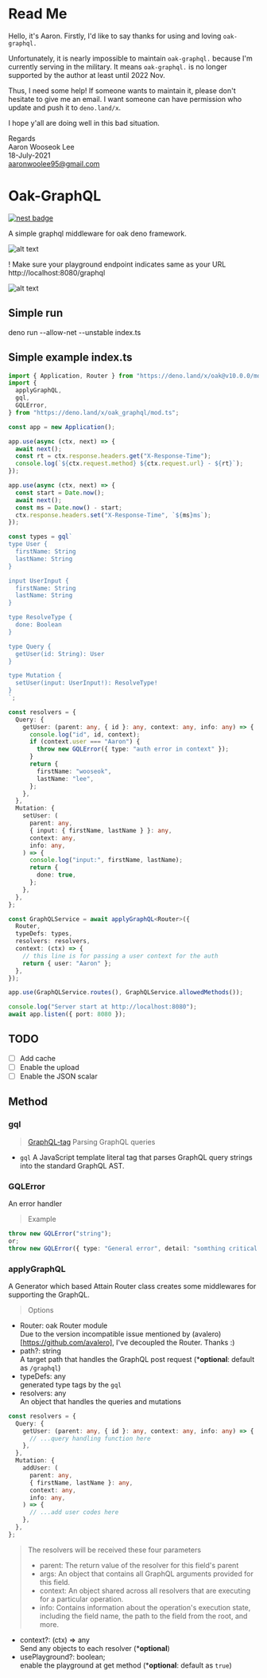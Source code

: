 # Read Me

Hello, it's Aaron. Firstly, I'd like to say thanks for using and loving
`oak-graphql.`

Unfortunately, it is nearly impossible to maintain `oak-graphql.` because I'm
currently serving in the military. It means `oak-graphql.` is no longer
supported by the author at least until 2022 Nov.

Thus, I need some help! If someone wants to maintain it, please don't hesitate
to give me an email. I want someone can have permission who update and push it
to `deno.land/x`.

I hope y'all are doing well in this bad situation.

Regards<br> Aaron Wooseok Lee<br> 18-July-2021<br>
<a href="mailto:aaronwoolee95@gmail.com">aaronwoolee95@gmail.com</a>

# Oak-GraphQL

[![nest badge](https://nest.land/badge.svg)](https://nest.land/package/oak-graphql)

A simple graphql middleware for oak deno framework.

![alt text](https://github.com/aaronwlee/oak_graphql/blob/master/playground.JPG?raw=true "Oak-GraphQL")

! Make sure your playground endpoint indicates same as your URL
http://localhost:8080/graphql

![alt text](https://github.com/aaronwlee/oak_graphql/blob/master/mustsame.JPG?raw=true "Oak-GraphQL")

## Simple run

deno run --allow-net --unstable index.ts

## Simple example index.ts

```ts
import { Application, Router } from "https://deno.land/x/oak@v10.0.0/mod.ts";
import {
  applyGraphQL,
  gql,
  GQLError,
} from "https://deno.land/x/oak_graphql/mod.ts";

const app = new Application();

app.use(async (ctx, next) => {
  await next();
  const rt = ctx.response.headers.get("X-Response-Time");
  console.log(`${ctx.request.method} ${ctx.request.url} - ${rt}`);
});

app.use(async (ctx, next) => {
  const start = Date.now();
  await next();
  const ms = Date.now() - start;
  ctx.response.headers.set("X-Response-Time", `${ms}ms`);
});

const types = gql`
type User {
  firstName: String
  lastName: String
}

input UserInput {
  firstName: String
  lastName: String
}

type ResolveType {
  done: Boolean
}

type Query {
  getUser(id: String): User 
}

type Mutation {
  setUser(input: UserInput!): ResolveType!
}
`;

const resolvers = {
  Query: {
    getUser: (parent: any, { id }: any, context: any, info: any) => {
      console.log("id", id, context);
      if (context.user === "Aaron") {
        throw new GQLError({ type: "auth error in context" });
      }
      return {
        firstName: "wooseok",
        lastName: "lee",
      };
    },
  },
  Mutation: {
    setUser: (
      parent: any,
      { input: { firstName, lastName } }: any,
      context: any,
      info: any,
    ) => {
      console.log("input:", firstName, lastName);
      return {
        done: true,
      };
    },
  },
};

const GraphQLService = await applyGraphQL<Router>({
  Router,
  typeDefs: types,
  resolvers: resolvers,
  context: (ctx) => {
    // this line is for passing a user context for the auth
    return { user: "Aaron" };
  },
});

app.use(GraphQLService.routes(), GraphQLService.allowedMethods());

console.log("Server start at http://localhost:8080");
await app.listen({ port: 8080 });
```

## TODO

- [ ] Add cache
- [ ] Enable the upload
- [ ] Enable the JSON scalar

## Method

### gql

> [GraphQL-tag](https://github.com/apollographql/graphql-tag) Parsing GraphQL
> queries

- `gql` A JavaScript template literal tag that parses GraphQL query strings into
  the standard GraphQL AST.

### GQLError

An error handler

> Example

```ts
throw new GQLError("string");
or;
throw new GQLError({ type: "General error", detail: "somthing critical!" });
```

### applyGraphQL

A Generator which based Attain Router class creates some middlewares for
supporting the GraphQL.

> Options

- Router: oak Router module <br />Due to the version incompatible issue
  mentioned by (avalero)[https://github.com/avalero], I've decoupled the Router.
  Thanks :)
- path?: string <br /> A target path that handles the GraphQL post request
  (***optional**: default as `/graphql`)
- typeDefs: any <br /> generated type tags by the `gql`
- resolvers: any <br /> An object that handles the queries and mutations

```ts
const resolvers = {
  Query: {
    getUser: (parent: any, { id }: any, context: any, info: any) => {
      // ...query handling function here
    },
  },
  Mutation: {
    addUser: (
      parent: any,
      { firstName, lastName }: any,
      context: any,
      info: any,
    ) => {
      // ...add user codes here
    },
  },
};
```

> The resolvers will be received these four parameters
>
> - parent: The return value of the resolver for this field's parent
> - args: An object that contains all GraphQL arguments provided for this field.
> - context: An object shared across all resolvers that are executing for a
  > particular operation.
> - info: Contains information about the operation's execution state, including
  > the field name, the path to the field from the root, and more.

- context?: (ctx) => any <br /> Send any objects to each resolver
  (***optional**)
- usePlayground?: boolean; <br /> enable the playground at get method
  (***optional**: default as `true`)
